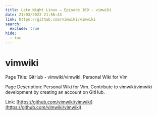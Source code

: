 ```yaml
---
title: Late Night Linux – Episode 169 - vimwiki
date: 21/03/2022 21:56:43
link: https://github.com/vimwiki/vimwiki
search:
  exclude: true
hide:
  - toc
---
```


# vimwiki

Page Title: GitHub - vimwiki/vimwiki: Personal Wiki for Vim

Page Description: Personal Wiki for Vim. Contribute to vimwiki/vimwiki development by creating an account on GitHub. 

Link: [https://github.com/vimwiki/vimwiki](https://github.com/vimwiki/vimwiki)